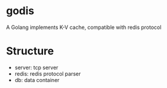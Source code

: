 # godis

A Golang implements K-V cache, compatible with redis protocol

# Structure

- server: tcp server
- redis: redis protocol parser
- db: data container
